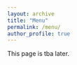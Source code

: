 ```yaml
---
layout: archive
title: "Menu"
permalink: /menu/
author_profile: true
---
```


This page is tba later.
